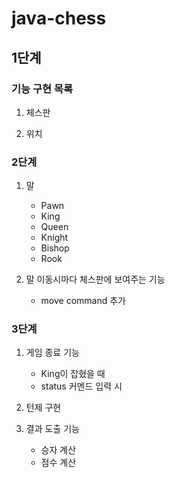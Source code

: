 # java-chess

## 1단계

### 기능 구현 목록

1. 체스판

2. 위치
    
### 2단계

1. 말
    - Pawn
    - King
    - Queen
    - Knight
    - Bishop
    - Rook
    
2. 말 이동시마다 체스판에 보여주는 기능

    - move command 추가

### 3단계

1. 게임 종료 기능
    - King이 잡혔을 때
    - status 커멘드 입력 시

2. 턴제 구현

3. 결과 도출 기능
    - 승자 계산
    - 점수 계산
